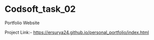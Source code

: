 # Codsoft_task_02
Portfolio Website


Project Link:- https://ersurya24.github.io/personal_portfolio/index.html
